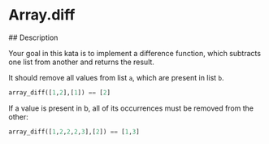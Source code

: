 # Array.diff

## Description

Your goal in this kata is to implement a difference function, which subtracts one list from another and returns the result.

It should remove all values from list `a`, which are present in list `b`.

```python
array_diff([1,2],[1]) == [2]
```

If a value is present in b, all of its occurrences must be removed from the other:

```python
array_diff([1,2,2,2,3],[2]) == [1,3]
```